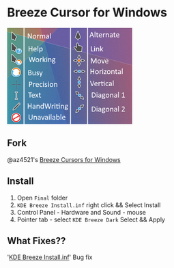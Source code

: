 # Breeze Cursor for Windows
![Breeze Dark Cursor](./preview.png)

## Fork

@az4521's [Breeze Cursors for Windows](https://www.deviantart.com/az4521/art/Breeze-Cursors-for-Windows-628166238)

## Install
1. Open `Final` folder
2. `KDE Breeze Install.inf` right click && Select Install
3. Control Panel - Hardware and Sound - mouse
4. Pointer tab - select `KDE Breeze Dark` Select && Apply

## What Fixes??
'[KDE Breeze Install.inf](https://github.com/black7375/Breeze-Cursors-for-Windows/blob/master/Final/KDE%20Breeze%20Install.inf)' Bug fix
